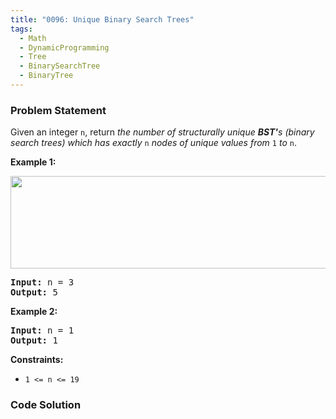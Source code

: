 ```yaml
---
title: "0096: Unique Binary Search Trees"
tags:
  - Math
  - DynamicProgramming
  - Tree
  - BinarySearchTree
  - BinaryTree
---
```

### Problem Statement

<p>Given an integer <code>n</code>, return <em>the number of structurally unique <strong>BST&#39;</strong>s (binary search trees) which has exactly </em><code>n</code><em> nodes of unique values from</em> <code>1</code> <em>to</em> <code>n</code>.</p>


<p><strong class="example">Example 1:</strong></p>
<img alt="" src="https://assets.leetcode.com/uploads/2021/01/18/uniquebstn3.jpg" style="width: 600px; height: 148px;" />
<pre>
<strong>Input:</strong> n = 3
<strong>Output:</strong> 5
</pre>

<p><strong class="example">Example 2:</strong></p>

<pre>
<strong>Input:</strong> n = 1
<strong>Output:</strong> 1
</pre>


<p><strong>Constraints:</strong></p>

<ul>
	<li><code>1 &lt;= n &lt;= 19</code></li>
</ul>


### Code Solution

```python

```
